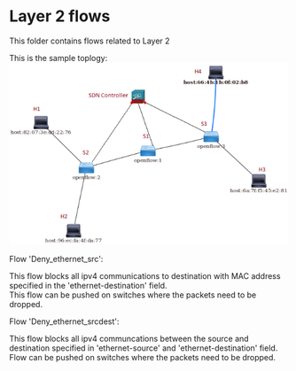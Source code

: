 # **Layer 2 flows**

This folder contains flows related to Layer 2  

This is the sample toplogy:![picture](/topo.png)     

Flow 'Deny_ethernet_src':  

This flow blocks all ipv4 communications to destination with MAC address specified in the 'ethernet-destination' field.  
This flow can be pushed on switches where the packets need to be dropped.  

Flow 'Deny_ethernet_srcdest':  

This flow blocks all ipv4 communcations between the source and destination specified in 'ethernet-source' and 'ethernet-destination' field.  
Flow can be pushed on switches where the packets need to be dropped.



